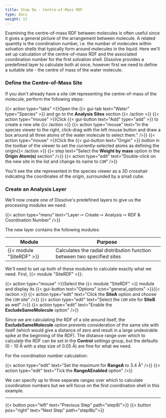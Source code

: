 ```yaml
---
title: Step 9a - Centre-of-Mass RDF
type: docs
weight: 12
---
```



Examining the centre-of-mass RDF between molecules is often useful since it gives a general picture of the arrangement between molecule. A related quantity is the coordination number, i.e. the number of molecules within solvation shells that typically form around molecules in the liquid. Here we'll set up calculation of the centre-of-mass RDF and the associated coordination number for the first solvation shell. Dissolve provides a predefined layer to calculate both at once, however first we need to define a suitable site - the centre of mass of the water molecule.

### Define the Centre-of-Mass Site

If you don't already have a site `COM` representing the centre-of-mass of the molecule, perform the following steps:

{{< action type="tabs" >}}Open the {{< gui-tab text="Water" type="Species" >}} and go to the **Analysis Sites** section {{< /action >}}
{{< action type="mouse" >}}Click {{< gui-button text="Add" type="add" >}} to create a new site {{< /action >}}
{{< action type="mouse" text="In the species viewer to the right, click-drag with the left mouse button and draw a box around all three atoms of the water molecule to select them." />}}
{{< action type="mouse" >}}Click the {{< gui-button text="Origin" >}} button in the toolbar of the viewer to set the currently-selected atoms as defining the origin{{< /action >}}
{{< step text="Select the **Weight by mass** option in the **Origin Atom(s)** section" />}}
{{< action type="edit" text="Double-click on the new site in the list and change its name to `COM`" />}}

You'll see the site represented in the species viewer as a 3D crosshair indicating the coordinates of the origin, surrounded by a small cube.

### Create an Analysis Layer

We'll now create one of Dissolve's predefined layers to give us the processing modules we need:

{{< action type="menu" text="Layer &#8680; Create &#8680; Analysis &#8680; RDF & Coordination Number" />}}


The new layer contains the following modules:

| Module | Purpose |
|--------|---------|
| {{< module "SiteRDF" >}} | Calculates the radial distribution function between two specified sites |

We'll need to set up both of these modules to calculate exactly what we need.  First, {{< module "SiteRDF" >}}:

{{< action type="mouse" >}}Select the {{< module "SiteRDF" >}} module and display its {{< gui-button text="Options" icon="general_options" >}}{{< /action >}}
{{< action type="edit" text="Click the **SiteA** option and choose the `COM` site" />}}
{{< action type="edit" text="Select the `COM` site for **SiteB** as well" />}}
{{< action type="edit" text="Enable the **ExcludeSameMolecule** option" />}}

Since we are calculating the RDF of a site around itself, the **ExcludeSameMolecule** option prevents consideration of the same site with itself (which would give a distance of zero and result in a large undesirable spike at the beginning of the RDF). The distance range over which to calculate the RDF can be set in the **Control** settings group, but the defaults (0 - 10 &#8491; with a step size of 0.05 &#8491;) are fine for what we need.

For the coordination number calculation:

{{< action type="edit" text="Set the maximum for **RangeA** to 3.4 &#8491;" />}}
{{< action type="edit" text="Tick the **RangeAEnabled** option" />}}

We can specify up to three separate ranges over which to calculate coordination numbers but we will focus on the first coordination shell in this example.

* * *
{{< button pos="left" text="Previous Step" path="step9/">}}
{{< button pos="right" text="Next Step" path="step9b/">}}
